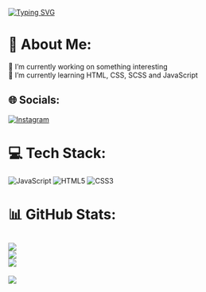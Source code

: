 [![Typing SVG](https://readme-typing-svg.demolab.com?font=Fira+Code&size=30&pause=1000&color=8044FF&width=435&lines=Hi%2C+I'm+Filip)](https://git.io/typing-svg)
# 💫 About Me:
🔭 I’m currently working on something interesting<br>🌱 I’m currently learning HTML, CSS, SCSS and JavaScript
## 🌐 Socials:
[![Instagram](https://img.shields.io/badge/Instagram-%23E4405F.svg?logo=Instagram&logoColor=white)](https://www.instagram.com/ciesielskii_filip/) 
# 💻 Tech Stack:
![JavaScript](https://img.shields.io/badge/javascript-%23323330.svg?style=flat&logo=javascript&logoColor=%23F7DF1E) ![HTML5](https://img.shields.io/badge/html5-%23E34F26.svg?style=flat&logo=html5&logoColor=white) ![CSS3](https://img.shields.io/badge/css3-%231572B6.svg?style=flat&logo=css3&logoColor=white)
# 📊 GitHub Stats:
![](https://github-readme-stats-sigma-five.vercel.app/api?username=ciesielski-filip&theme=tokyonight&hide_border=false&include_all_commits=true&count_private=true)<br/>
![](https://github-readme-streak-stats.herokuapp.com/?user=ciesielski-filip&theme=tokyonight&hide_border=false)<br/>
![](https://github-readme-stats-sigma-five.vercel.app/api/top-langs/?username=ciesielski-filip&theme=tokyonight&hide_border=false&include_all_commits=true&count_private=true&layout=compact)
---
[![](https://visitcount.itsvg.in/api?id=ciesielski-filip&icon=2&color=0)](https://visitcount.itsvg.in)


